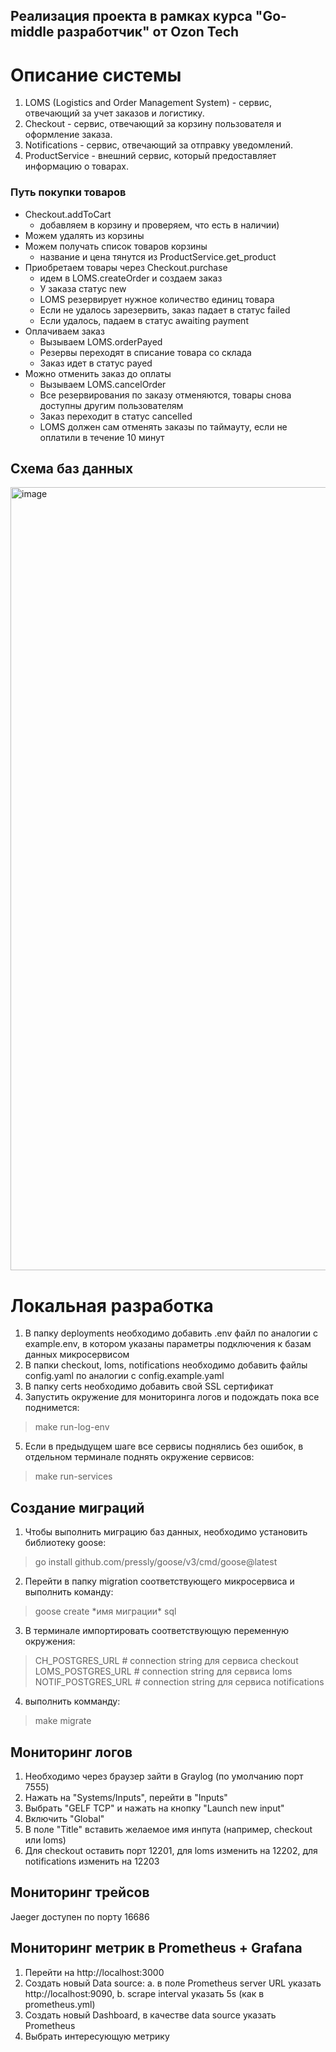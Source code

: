 ## Реализация проекта в рамках курса "Go-middle разработчик" от Ozon Tech


# Описание системы

1. LOMS (Logistics and Order Management System) - сервис, отвечающий за учет заказов и логистику.
2. Checkout - сервис, отвечающий за корзину пользователя и оформление заказа.
3. Notifications - сервис, отвечающий за отправку уведомлений.
4. ProductService - внешний сервис, который предоставляет информацию о товарах.

### Путь покупки товаров
* Checkout.addToCart  
    * добавляем в корзину и проверяем, что есть в наличии)
* Можем удалять из корзины
* Можем получать список товаров корзины
    * название и цена тянутся из ProductService.get_product
* Приобретаем товары через Checkout.purchase
    * идем в LOMS.createOrder и создаем заказ
    * У заказа статус new
    * LOMS резервирует нужное количество единиц товара
    * Если не удалось зарезервить, заказ падает в статус failed
    * Если удалось, падаем в статус awaiting payment
* Оплачиваем заказ
    * Вызываем LOMS.orderPayed
    * Резервы переходят в списание товара со склада
    * Заказ идет в статус payed
* Можно отменить заказ до оплаты
    * Вызываем LOMS.cancelOrder
    * Все резервирования по заказу отменяются, товары снова доступны другим пользователям
    * Заказ переходит в статус cancelled
    * LOMS должен сам отменять заказы по таймауту, если не оплатили в течение 10 минут


## Схема баз данных
<img width="1253" alt="image" src="https://github.com/deerc-dev/openedx-admin/assets/45228812/beb54696-c907-41e5-ab69-6302a6d53801">

# Локальная разработка

1. В папку deployments необходимо добавить .env файл по аналогии с example.env, в котором указаны параметры подключения к базам данных микросервисом 
2. В папки checkout, loms, notifications необходимо добавить файлы config.yaml по аналогии с config.example.yaml
3. В папку certs необходимо добавить свой SSL сертификат
4. Запустить окружение для мониторинга логов и подождать пока все поднимется:
> make run-log-env
5. Если в предыдущем шаге все сервисы поднялись без ошибок, в отдельном терминале поднять окружение сервисов:
> make run-services


## Создание миграций
1. Чтобы выполнить миграцию баз данных, необходимо установить библиотеку goose:
> go install github.com/pressly/goose/v3/cmd/goose@latest

2. Перейти в папку migration соответствующего микросервиса и выполнить команду:
> goose create \*имя миграции\* sql

3. В терминале импортировать соответствующую переменную окружения:
> CH_POSTGRES_URL  # connection string для сервиса checkout  
> LOMS_POSTGRES_URL # connection string для сервиса loms  
> NOTIF_POSTGRES_URL # connection string для сервиса notifications
4. выполнить комманду:
> make migrate

## Мониторинг логов
1. Необходимо через браузер зайти в Graylog (по умолчанию порт 7555)
2. Нажать на "Systems/Inputs", перейти в "Inputs"
3. Выбрать "GELF TCP" и нажать на кнопку "Launch new input"
4. Включить "Global"
5. В поле "Title" вставить желаемое имя инпута (например, checkout или loms)
6. Для checkout оставить порт 12201, для loms изменить на 12202, для notifications изменить на 12203

## Мониторинг трейсов
Jaeger доступен по порту 16686

## Мониторинг метрик в Prometheus + Grafana
1. Перейти на http://localhost:3000
2. Создать новый Data source:
    a. в поле Prometheus server URL указать http://localhost:9090,
    b. scrape interval указать 5s (как в prometheus.yml)
3. Создать новый Dashboard, в качестве data source указать Prometheus
4. Выбрать интересующую метрику
